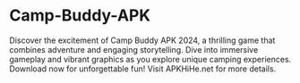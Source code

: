# Camp-Buddy-APK
Discover the excitement of Camp Buddy APK 2024, a thrilling game that combines adventure and engaging storytelling. Dive into immersive gameplay and vibrant graphics as you explore unique camping experiences. Download now for unforgettable fun! Visit APKHiHe.net for more details.
